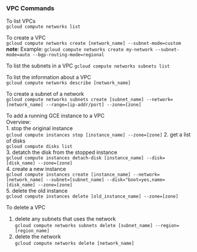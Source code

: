 ### VPC Commands

To list VPCs  
`gcloud compute networks list`

To create a VPC  
`gcloud compute networks create [network_name] --subnet-mode=custom`  
**note**: Example: `gcloud compute networks create my-network --subnet-mode=auto --bgp-routing-mode=regional`  

To list the subnets in a VPC
`gcloud compute networks subnets list`

To list the information about a VPC  
`gcloud compute networks describe [network_name]`  

To create a subnet of a network  
`gcloud compute networks subnets create [subnet_name] --network=[network_name] --range=[ip-addr/port] --zone=[zone]`  

To add a running GCE instance to a VPC  
Overview:  
    1. stop the original instance  
    `gcloud compute instances stop [instance_name] --zone=[zone]`
    2. get a list of disks  
    `gcloud compute disks list`     
    3. detatch the disk from the stopped instance  
    `gcloud compute instances detach-disk [instance_name] --disk=[disk_name] --zone=[zone]`  
    4. create a new instance  
    `gcloud compute instances create [instance_name] --network=[network_name] --subnet=[subnet_name] --disk="boot=yes,name=[disk_name] --zone=[zone]`  
    5. delete the old instance  
    `gcloud compute instances delete [old_instance_name] --zone=[zone]`

To delete a VPC  
  1. delete any subnets that uses the network  
  `gcloud compute networks subnets delete [subnet_name] --region=[region_name]`
  2. delete the network  
  `gcloud compute networks delete [network_name]`  



